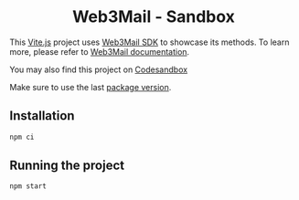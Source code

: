 <h1 align="center">Web3Mail - Sandbox</h1>

This [Vite.js](https://vitejs.dev/) project uses [Web3Mail SDK](https://github.com/iExecBlockchainComputing/web3mail-sdk) to showcase its methods. To learn more, please refer to [Web3Mail documentation](https://tools.docs.iex.ec/tools/web3mail).

You may also find this project on [Codesandbox](https://codesandbox.io/p/github/iExecBlockchainComputing/web3mail-sandbox/main)

Make sure to use the last [package version](https://www.npmjs.com/package/@iexec/web3mail).

## Installation

```sh
npm ci
```

## Running the project

```sh
npm start
```

